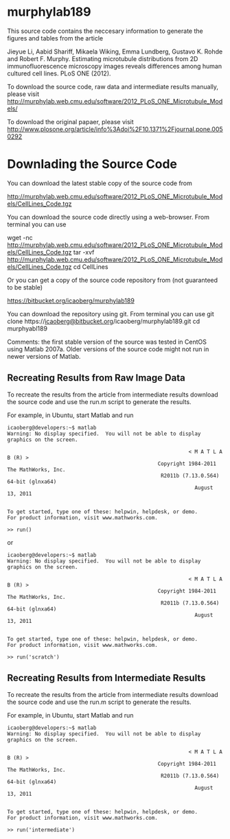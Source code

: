 murphylab189
============

This source code contains the neccesary information to generate the figures and tables from the article

Jieyue Li, Aabid Shariff, Mikaela Wiking, Emma Lundberg, Gustavo K. Rohde and Robert F. Murphy. Estimating microtubule distributions from 2D immunofluorescence microscopy images reveals differences among human cultured cell lines. PLoS ONE (2012).

To download the source code, raw data and intermediate results manually, please visit
http://murphylab.web.cmu.edu/software/2012_PLoS_ONE_Microtubule_Models/

To download the original papaer, please visit
http://www.plosone.org/article/info%3Adoi%2F10.1371%2Fjournal.pone.0050292

Downlading the Source Code
==========================

You can download the latest stable copy of the source code from

http://murphylab.web.cmu.edu/software/2012_PLoS_ONE_Microtubule_Models/CellLines_Code.tgz

You can download the source code directly using a web-browser. From terminal you can use 

wget -nc http://murphylab.web.cmu.edu/software/2012_PLoS_ONE_Microtubule_Models/CellLines_Code.tgz
tar -xvf http://murphylab.web.cmu.edu/software/2012_PLoS_ONE_Microtubule_Models/CellLines_Code.tgz
cd CellLines


Or you can get a copy of the source code repository from (not guaranteed to be stable)

https://bitbucket.org/icaoberg/murphylab189

You can download the repository using git. From terminal you can use
git clone https://icaoberg@bitbucket.org/icaoberg/murphylab189.git
cd murphyabl189

Comments: the first stable version of the source was tested in CentOS using Matlab 2007a. Older versions of the source code might not run in newer versions of Matlab.


Recreating Results from Raw Image Data
--------------------------------------

To recreate the results from the article from intermediate results download the source code and use the run.m script to generate the results.

For example, in Ubuntu, start Matlab and run

```
icaoberg@developers:~$ matlab
Warning: No display specified.  You will not be able to display graphics on the screen.

                                                           < M A T L A B (R) >
                                                 Copyright 1984-2011 The MathWorks, Inc.
                                                  R2011b (7.13.0.564) 64-bit (glnxa64)
                                                             August 13, 2011

 
To get started, type one of these: helpwin, helpdesk, or demo.
For product information, visit www.mathworks.com.
 
>> run()
```

or

```
icaoberg@developers:~$ matlab
Warning: No display specified.  You will not be able to display graphics on the screen.

                                                           < M A T L A B (R) >
                                                 Copyright 1984-2011 The MathWorks, Inc.
                                                  R2011b (7.13.0.564) 64-bit (glnxa64)
                                                             August 13, 2011

 
To get started, type one of these: helpwin, helpdesk, or demo.
For product information, visit www.mathworks.com.
 
>> run('scratch')
```

Recreating Results from Intermediate Results
---------------------------------------------

To recreate the results from the article from intermediate results download the source code and use the run.m script to generate the results.

For example, in Ubuntu, start Matlab and run

```
icaoberg@developers:~$ matlab
Warning: No display specified.  You will not be able to display graphics on the screen.

                                                           < M A T L A B (R) >
                                                 Copyright 1984-2011 The MathWorks, Inc.
                                                  R2011b (7.13.0.564) 64-bit (glnxa64)
                                                             August 13, 2011

 
To get started, type one of these: helpwin, helpdesk, or demo.
For product information, visit www.mathworks.com.
 
>> run('intermediate')
```


